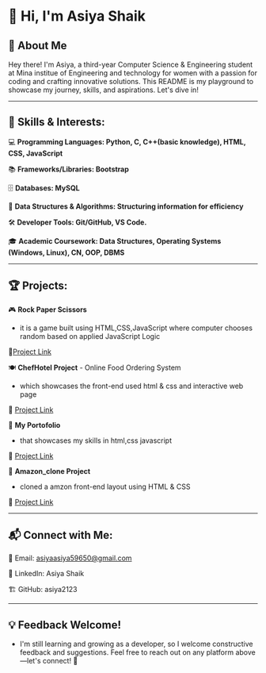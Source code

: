 # 👋 Hi, I'm Asiya Shaik

## 📌 About Me

Hey there! I'm Asiya, a third-year Computer Science & Engineering student at Mina institue of Engineering and technology for women with a passion for coding and crafting innovative solutions. This README is my playground to showcase my journey, skills, and aspirations. Let's dive in!

---

## 🚀 Skills & Interests:

💻 **Programming Languages: Python, C, C++(basic knowledge), HTML, CSS, JavaScript**

📚 **Frameworks/Libraries: Bootstrap**

🗄️ **Databases: MySQL**

🧩 **Data Structures & Algorithms: Structuring information for efficiency**

🛠️ **Developer Tools: Git/GitHub, VS Code.**

🎓 **Academic Coursework: Data Structures, Operating Systems (Windows, Linux), CN, OOP, DBMS**


---

## 🏆 Projects:

🎮 **Rock Paper Scissors**

- it is a game built using HTML,CSS,JavaScript where computer chooses random based on applied JavaScript Logic

🔗[Project Link](https://github.com/asiya2123/RockPaperScissors.git)


🍽️ **ChefHotel Project** - Online Food Ordering System

- which showcases the front-end used html & css and interactive web page

🔗 [Project Link](https://github.com/asiya2123/CheffHotal.git)

📰 **My Portofolio**

- that showcases my skills in html,css javascript
  
🔗 [Project Link](https://github.com/asiya2123/My-webpage.git)

 🛒 **Amazon_clone Project**

- cloned a amzon front-end layout using HTML & CSS

🔗 [Project Link](https://github.com/asiya2123/amazon_clone)

---

## 📬 Connect with Me:

📧 Email: asiyaasiya59650@gmail.com

💼 LinkedIn: Asiya Shaik

🏗️ GitHub: asiya2123

---

## 💡 Feedback Welcome!

- I'm still learning and growing as a developer, so I welcome constructive feedback and suggestions. Feel free to reach out on any platform above—let's connect! 🚀


